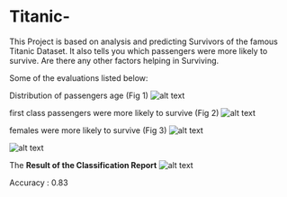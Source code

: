 # Titanic-
This Project is based on analysis and predicting Survivors of the famous Titanic Dataset. It also tells you which passengers were more likely to survive. Are there any other
factors helping in Surviving.


Some of the evaluations listed below:

Distribution of passengers age (Fig 1)
![alt text](https://github.com/ankurawat4/Titanic-/blob/master/Fig_1.png)

first class passengers were more likely to survive (Fig 2)
![alt text](https://github.com/ankurawat4/Titanic-/blob/master/Fig_2.png)

females were more likely to survive (Fig 3)
![alt text](https://github.com/ankurawat4/Titanic-/blob/master/Fig_3.png)


![alt text](https://github.com/ankurawat4/Titanic-/blob/master/Fig_4.png)



The **Result of the Classification Report** 
![alt text](https://github.com/ankurawat4/Titanic-/blob/master/Fig_5.png)


Accuracy : 0.83
